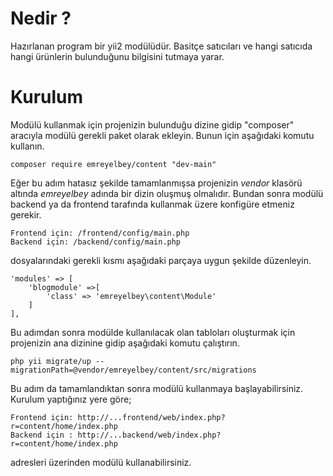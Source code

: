 # Nedir ?
Hazırlanan program bir yii2 modülüdür. Basitçe satıcıları ve hangi satıcıda hangi ürünlerin bulunduğunu bilgisini tutmaya yarar.

# Kurulum

Modülü kullanmak için projenizin bulunduğu dizine gidip "composer" aracıyla modülü gerekli paket olarak ekleyin. Bunun için aşağıdaki komutu kullanın.

    composer require emreyelbey/content "dev-main"

Eğer bu adım hatasız şekilde tamamlanmışsa projenizin *vendor* klasörü altında *emreyelbey* adında bir dizin oluşmuş olmalıdır. Bundan sonra modülü backend ya da frontend tarafında kullanmak üzere konfigüre etmeniz gerekir.

    Frontend için: /frontend/config/main.php
    Backend için: /backend/config/main.php

dosyalarındaki gerekli kısmı aşağıdaki parçaya uygun şekilde düzenleyin.

    'modules' => [
	    'blogmodule' =>[
	        'class' => 'emreyelbey\content\Module'
	    ]
    ],

Bu adımdan sonra modülde kullanılacak olan tabloları oluşturmak için projenizin ana dizinine gidip aşağıdaki komutu çalıştırın.

    php yii migrate/up --migrationPath=@vendor/emreyelbey/content/src/migrations

Bu adım da tamamlandıktan sonra modülü kullanmaya başlayabilirsiniz. Kurulum yaptığınız yere göre;

    Frontend için: http://...frontend/web/index.php?r=content/home/index.php
    Backend için : http://...backend/web/index.php?r=content/home/index.php

adresleri üzerinden modülü kullanabilirsiniz.
